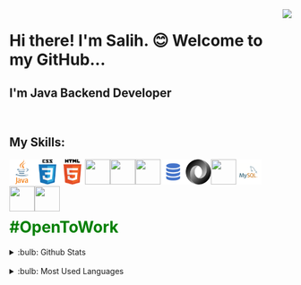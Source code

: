<img src="https://media.giphy.com/media/QWGuOFoq82eGx34Zhd/giphy.gif" align="right" with="300" height="300" z-index="5"  >

# Hi there! I'm Salih. :blush: Welcome to my GitHub...
## I'm Java Backend Developer

<br/>

## My Skills:

<img align="left" height="45" width="45" src="https://raw.githubusercontent.com/github/explore/5b3600551e122a3277c2c5368af2ad5725ffa9a1/topics/java/java.png"/>
<img align="left" height="45" width="45" src="https://raw.githubusercontent.com/github/explore/80688e429a7d4ef2fca1e82350fe8e3517d3494d/topics/css/css.png"/>
<img align="left" height="45" width="45" src="https://raw.githubusercontent.com/github/explore/80688e429a7d4ef2fca1e82350fe8e3517d3494d/topics/html/html.png"/>
<img align="left" height="45" width="45" src="https://avatars.githubusercontent.com/u/348262?s=200&v=4" />
<img align="left" height="45" width="45" src="https://cdn.simpleicons.org/spring/green" />
<img align="left" height="45" width="45" src="https://cdn.simpleicons.org/springboot/green" />
<img height="45" width="45" src="https://raw.githubusercontent.com/github/explore/80688e429a7d4ef2fca1e82350fe8e3517d3494d/topics/mysql/mysql.png"/>
<img align="left" height="45" width="45" src="https://raw.githubusercontent.com/github/explore/80688e429a7d4ef2fca1e82350fe8e3517d3494d/topics/sql/sql.png"/>
<img align="left" height="45" width="45" src="https://raw.githubusercontent.com/github/explore/80688e429a7d4ef2fca1e82350fe8e3517d3494d/topics/json/json.png"/>
<img align="left" height="45" width="45" src="https://www.thymeleaf.org/images/thymeleaf.png"/>
<img align="left" height="45" width="45" src="https://tomcat.apache.org/res/images/tomcat.png"/>
<img align="left" height="45" width="45" src="https://user-images.githubusercontent.com/7853266/44114706-9c72dd08-9fd1-11e8-8d9d-6d9d651c75ad.png"/>


<br/>
<br/>

<div > <h1 style="color: green;">#OpenToWork</h1> 
</div>

<details>
<summary>:bulb: Github Stats</summary>
<img align="left" src="https://github-readme-stats-eight-theta.vercel.app/api?username=sadiker&theme=tokyonight"> 
 </details>
 
 <br/>
 
 <details>
<summary>:bulb: Most Used Languages</summary>
<img  align="left" src="https://github-readme-stats.vercel.app/api/top-langs/?username=sadiker&layout=compact"> 
 </details>
